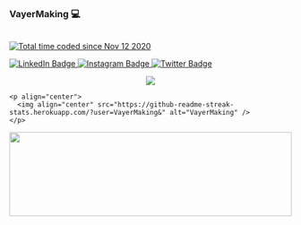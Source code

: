 ### VayerMaking :computer:

   <br><a href="https://wakatime.com/@65f1bd92-64be-4878-b26a-8dbc49371590"><img src="https://wakatime.com/badge/user/65f1bd92-64be-4878-b26a-8dbc49371590.svg"     alt="Total time coded since Nov 12 2020" /></a></br>

<div id="badges">
  <a href="https://www.linkedin.com/in/martin-vayer-942bb3213">
    <img src="https://img.shields.io/badge/LinkedIn-blue?style=for-the-badge&logo=linkedin&logoColor=white" alt="LinkedIn Badge"/>
  </a>
  <a href="https://www.instagram.com/shaggy.beard.photography/">
    <img src="https://img.shields.io/badge/Instagram-red?style=for-the-badge&logo=instagram&logoColor=white" alt="Instagram Badge"/>
  </a>
  <a href="https://twitter.com/vayermaking">
    <img src="https://img.shields.io/badge/Twitter-blue?style=for-the-badge&logo=twitter&logoColor=white" alt="Twitter Badge"/>
  </a>
</div>

  <div>
    <p align="center">
      <img src="https://github-readme-stats.vercel.app/api?username=VayerMaking&show_icons=true&theme=synthwave&include_all_commits=true"> 
    </p>

    <p align="center">
      <img align="center" src="https://github-readme-streak-stats.herokuapp.com/?user=VayerMaking&" alt="VayerMaking" />
    </p>
    
  <div>
    
  <img src="https://raw.githubusercontent.com/matfantinel/matfantinel/master/waves.svg" width="100%" height="150">
  
<!-- <p align="center">
  <img src="https://github-readme-stats.vercel.app/api/top-langs/?username=VayerMaking&layout=compact&theme=yeblu&exclude_repo=hacktuesthundersystem,HackTUES_8b_22_martin_vayer,hacktues_preparation,hello-world"> 
  <img src="https://github-readme-stats.vercel.app/api/wakatime?username=VayerMaking&theme=yeblu"> 
</p> -->
<!-- 
<p align="center">
  <img alt="my atom theme" src="https://github-readme-stats.vercel.app/api/pin/?username=VayerMaking&repo=vayers-atom-theme&theme=vision-friendly-dark"> 
  <img alt="school stuff" src="https://github-readme-stats.vercel.app/api/pin/?username=VayerMaking&repo=elsys2020-2021&theme=vision-friendly-dark"> 
  <img src="https://github-readme-stats.vercel.app/api/pin/?username=VayerMaking&repo=elu4&theme=monokai"> 
  <img src="https://github-readme-stats.vercel.app/api/pin/?username=VayerMaking&repo=cloudsinmagenta&theme=monokai"> 
  <img src="https://github-readme-stats.vercel.app/api/pin/?username=VayerMaking&repo=vayermakingsbot&theme=maroongold"> 
  <img src="https://github-readme-stats.vercel.app/api/pin/?username=VayerMaking&repo=elixir_course&theme=maroongold"> 
  <img src="https://github-readme-stats.vercel.app/api/pin/?username=VayerMaking&repo=djitelloPi&theme=monokai">
  <img src="https://github-readme-stats.vercel.app/api/pin/?username=VayerMaking&repo=mh18automation&theme=monokai">
  
</p> -->
